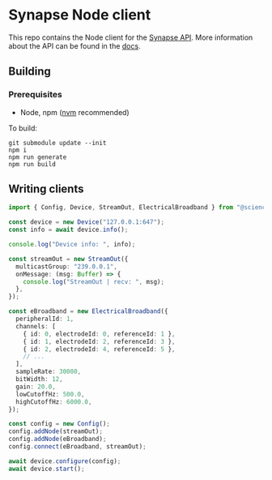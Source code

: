 # Synapse Node client

This repo contains the Node client for the [Synapse API](https://science.xyz/technologies/synapse). More information about the API can be found in the [docs](https://science.xyz/docs/d/synapse/index).

## Building

### Prerequisites

- Node, npm ([nvm](https://github.com/nvm-sh/nvm) recommended)

To build:

    git submodule update --init
    npm i
    npm run generate
    npm run build

## Writing clients

```typescript
import { Config, Device, StreamOut, ElectricalBroadband } from "@science-corporation/synapse";

const device = new Device("127.0.0.1:647");
const info = await device.info();

console.log("Device info: ", info);

const streamOut = new StreamOut({
  multicastGroup: "239.0.0.1",
  onMessage: (msg: Buffer) => {
    console.log("StreamOut | recv: ", msg);
  },
});

const eBroadband = new ElectricalBroadband({
  peripheralId: 1,
  channels: [
    { id: 0, electrodeId: 0, referenceId: 1 },
    { id: 1, electrodeId: 2, referenceId: 3 },
    { id: 2, electrodeId: 4, referenceId: 5 },
    // ...
  ],
  sampleRate: 30000,
  bitWidth: 12,
  gain: 20.0,
  lowCutoffHz: 500.0,
  highCutoffHz: 6000.0,
});

const config = new Config();
config.addNode(streamOut);
config.addNode(eBroadband);
config.connect(eBroadband, streamOut);

await device.configure(config);
await device.start();
```
